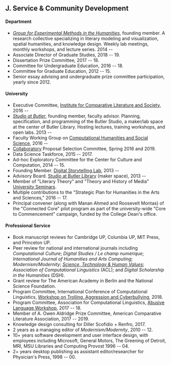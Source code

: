 ## J. Service & Community Development

#### Department

- *[Group for Experimental Methods in the Humanities](http://xpmethod.github.io/)*, founding
  member. A research collective specializing in literary modeling and visualization, spatial
humanities, and knowledge design. Weekly lab meetings, monthly workshops, and lecture series.
2014 --
- Associate Director of Graduate Studies, 2018 -- 19.
- Dissertation Prize Committee, 2017 -- 18.
- Committee for Undergraduate Education, 2016 -- 18.
- Committee for Graduate Education, 2012 -- 15.
- Senior essay advising and undergraduate prize committee participation, yearly since 2012.

#### University

- Executive Committee, [Institute for Comparative Literature and
  Society](http://icls.columbia.edu/), 2016 --
- *[Studio at Butler](https://studio.cul.columbia.edu/)*, founding member, faculty advisor.
  Planning, specification, and programming of the Butler Studio, a maker/lab space at the
center of Butler Library. Hosting lectures, training workshops, and open labs. 2013 --
- Faculty Working Group on [Computational Humanities and Social
  Science](http://datascience.columbia.edu/computational-social-science), 2016 --
- [Collaboratory](http://collaboratory.columbia.edu/) Proposal Selection Committee, Spring 2016
  and 2019.
- Data Science Taskforce, 2015 -- 2017.
- Ad-hoc Exploratory Committee for the Center for Culture and Computation, 2014 -- 15.
- Founding Member. [Digital Storytelling Lab](http://www.digitalstorytellinglab.com/), 2013 --
- Advisory Board. [Studio at Butler Library](https://studio.cul.columbia.edu/) (maker space),
  2013 --
- Member of "Literary Theory" and "Theory and History of Media" [University
  Seminars](http://universityseminars.columbia.edu/seminars/list-of-seminars/).
- Multiple contributions to the "Strategic Plan for Humanities in the Arts and Sciences," 2016
  -- 17.
- Principal convener (along with Manan Ahmed and Roosevelt Montas) of the "Connected Core"
  pilot program as part of the university-wide "Core to Commencement" campaign, funded by the
College Dean's office.

#### Professional Service

- Book manuscript reviews for Cambridge UP, Columbia UP, MIT Press, and Princeton UP.
- Peer review for national and international journals including *Computational Culture*;
  *Digital Studies / Le champ numérique*; *International Journal of Humanities and Arts
Computing*; *Modernism/Modernity*; [*Science, Technology & Human
Values*](https://journals.sagepub.com/doi/full/10.1177/0162243919825887); *Association of
Computational Linguistics* (ACL); and *Digital Scholarship in the Humanities* (DSH).
- Grant review for The American Academy in Berlin and the National Science Foundation.
- Program Committee, International Conference of Computational Linguistics, [Workshop on
  Trolling, Aggression and Cyberbullying](http://aclweb.org/anthology/W18-4400), 2018.
- Program Committee, Association for Computational Linguistics, [Abusive Language
  Workshop](https://web.archive.org/web/20190219200248/https://www.aclweb.org/portal/content/1st-workshop-abusive-language-online),
2017 -- 18.
- Member of A. Owen Aldridge Prize Committee, American Comparative Literature Association, 2017
  -- 2019.
- Knowledge design consulting for Diller Scofidio + Renfro, 2017.
- 2 years as a managing editor of *Modernism/Modernity*, 2010 -- 12.
- 10+ years software development and user interface design, with employees including Microsoft,
  General Motors, The Greening of Detroit, MRI, MSU Libraries and Computing Provost 1996 -- 04.
- 2+ years desktop publishing as assistant editor/researcher for Physician's Press, 1998 -- 00.
